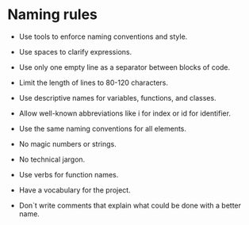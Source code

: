 # Naming rules

- Use tools to enforce naming conventions and style.

- Use spaces to clarify expressions.

- Use only one empty line as a separator between blocks of code.

- Limit the length of lines to 80-120 characters.

- Use descriptive names for variables, functions, and classes.

- Allow well-known abbreviations like i for index or id for identifier.

- Use the same naming conventions for all elements.

- No magic numbers or strings.

- No technical jargon.

- Use verbs for function names.

- Have a vocabulary for the project.

- Don`t write comments that explain what could be done with a better name.